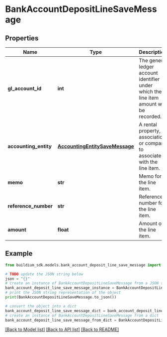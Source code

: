 # BankAccountDepositLineSaveMessage


## Properties

Name | Type | Description | Notes
------------ | ------------- | ------------- | -------------
**gl_account_id** | **int** | The general ledger account identifier under which the line item amount will be recorded. | [optional] 
**accounting_entity** | [**AccountingEntitySaveMessage**](AccountingEntitySaveMessage.md) | A rental property, association or company to associate with the line item. | [optional] 
**memo** | **str** | Memo for the line item. | [optional] 
**reference_number** | **str** | Reference number for the line item. | [optional] 
**amount** | **float** | Amount of the line item. | [optional] 

## Example

```python
from buildium_sdk.models.bank_account_deposit_line_save_message import BankAccountDepositLineSaveMessage

# TODO update the JSON string below
json = "{}"
# create an instance of BankAccountDepositLineSaveMessage from a JSON string
bank_account_deposit_line_save_message_instance = BankAccountDepositLineSaveMessage.from_json(json)
# print the JSON string representation of the object
print(BankAccountDepositLineSaveMessage.to_json())

# convert the object into a dict
bank_account_deposit_line_save_message_dict = bank_account_deposit_line_save_message_instance.to_dict()
# create an instance of BankAccountDepositLineSaveMessage from a dict
bank_account_deposit_line_save_message_from_dict = BankAccountDepositLineSaveMessage.from_dict(bank_account_deposit_line_save_message_dict)
```
[[Back to Model list]](../README.md#documentation-for-models) [[Back to API list]](../README.md#documentation-for-api-endpoints) [[Back to README]](../README.md)


